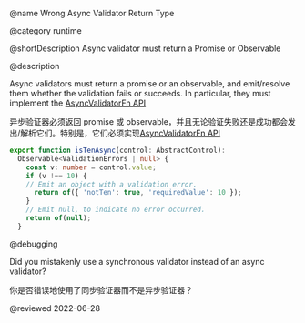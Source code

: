 @name Wrong Async Validator Return Type

@category runtime

@shortDescription Async validator must return a Promise or Observable

@description

Async validators must return a promise or an observable, and emit/resolve them whether the validation fails or succeeds. In particular, they must implement the [AsyncValidatorFn API](api/forms/AsyncValidator)

异步验证器必须返回 promise 或 observable，并且无论验证失败还是成功都会发出/解析它们。特别是，它们必须实现[AsyncValidatorFn API](api/forms/AsyncValidator)

```typescript
export function isTenAsync(control: AbstractControl): 
  Observable<ValidationErrors | null> {
    const v: number = control.value;
    if (v !== 10) {
    // Emit an object with a validation error.
      return of({ 'notTen': true, 'requiredValue': 10 });
    }
    // Emit null, to indicate no error occurred.
    return of(null);
  }
```

@debugging

Did you mistakenly use a synchronous validator instead of an async validator?

你是否错误地使用了同步验证器而不是异步验证器？

<!-- links -->

<!-- external links -->

<!-- end links -->

@reviewed 2022-06-28